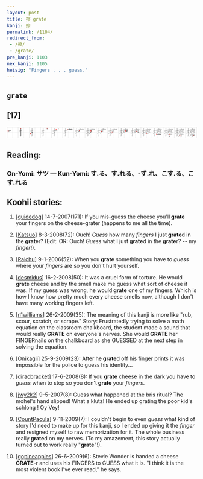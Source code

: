 ```yaml
---
layout: post
title: 擦 grate
kanji: 擦
permalink: /1104/
redirect_from:
 - /擦/
 - /grate/
pre_kanji: 1103
nex_kanji: 1105
heisig: "Fingers . . . guess."
---
```


## `grate`

## [17]

<div class="stroke"><img src="../images/E693A6.png" /></div>

## Reading:

### On-Yomi: サツ &mdash; Kun-Yomi: す.る、す.れる、-ず.れ、こす.る、こす.れる

## Koohii stories:

1) [<a href="http://kanji.koohii.com/profile/guidedog">guidedog</a>] 14-7-2007(171): If you mis-guess the cheese you&#039;ll<strong> grate</strong> your fingers on the cheese-grater (happens to me all the time). 

2) [<a href="http://kanji.koohii.com/profile/Katsuo">Katsuo</a>] 8-3-2008(72): Ouch! <em>Guess</em> how many <em>fingers</em> I just<strong> grate</strong>d in the<strong> grate</strong>r? (Edit: OR: Ouch! <em>Guess</em> what I just<strong> grate</strong>d in the<strong> grate</strong>r? -- my <em>finger</em>!). 

3) [<a href="http://kanji.koohii.com/profile/Raichu">Raichu</a>] 9-1-2006(52): When you<strong> grate</strong> something you have to <em>guess</em> where your <em>fingers</em> are so you don&#039;t hurt yourself. 

4) [<a href="http://kanji.koohii.com/profile/desmidus">desmidus</a>] 16-2-2008(50): It was a cruel form of torture. He would<strong> grate</strong> cheese and by the smell make me guess what sort of cheese it was. If my guess was wrong, he would<strong> grate</strong> one of my fingers. Which is how I know how pretty much every cheese smells now, although I don&#039;t have many working fingers left. 

5) [<a href="http://kanji.koohii.com/profile/n1williams">n1williams</a>] 26-2-2009(35): The meaning of this kanji is more like &quot;rub, scour, scratch, or scrape.&quot; Story: Frustratedly trying to solve a math equation on the classroom chalkboard, the student made a sound that would really<strong> GRATE</strong> on everyone&#039;s nerves. She would<strong> GRATE</strong> her FINGERnails on the chalkboard as she GUESSED at the next step in solving the equation. 

6) [<a href="http://kanji.koohii.com/profile/Onikagii">Onikagii</a>] 25-9-2009(23): After he<strong> grate</strong>d off his finger prints it was impossible for the police to guess his identity... 

7) [<a href="http://kanji.koohii.com/profile/diracbracket">diracbracket</a>] 17-6-2008(8): If you<strong> grate</strong> cheese in the dark you have to <em>guess</em> when to stop so you don&#039;t<strong> grate</strong> your <em>fingers</em>. 

8) [<a href="http://kanji.koohii.com/profile/jwy2k2">jwy2k2</a>] 9-5-2007(8): Guess what happened at the bris ritual? The mohel&#039;s hand slipped! What a klutz! He ended up grating the poor kid&#039;s schlong ! Oy Vey! 

9) [<a href="http://kanji.koohii.com/profile/CountPacula">CountPacula</a>] 9-11-2009(7): I couldn&#039;t begin to even <em>guess</em> what kind of story I&#039;d need to make up for this kanji, so I ended up giving it the <em>finger</em> and resigned myself to raw memorization for it. The whole business really<strong> grate</strong>d on my nerves. (To my amazement, this story actually turned out to work really &quot;<strong>grate</strong>&quot;!). 

10) [<a href="http://kanji.koohii.com/profile/gopineapples">gopineapples</a>] 26-6-2009(6): Stevie Wonder is handed a cheese<strong> GRATE</strong>-r and uses his FINGERS to GUESS what it is. &quot;I think it is the most violent book I&#039;ve ever read,&quot; he says. 
